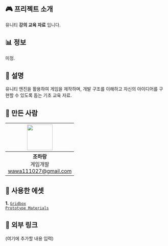 ## 🎮 프리젝트 소개  
유니티 **강의 교육 자료** 입니다.

## 📊 정보  
미정.

## 🍳 설명  
유니티 엔진을 활용하여 게임을 제작하며, 개발 구조를 이해하고 자신의 아이디어를 구현할 수 있도록 돕는 기초 교육 자료.

## 💬 만든 사람
| <img src="https://cdn2.ppomppu.co.kr/zboard/data3/2022/0509/m_20220509173224_d9N4ZGtBVR.jpeg" width="80"> |
|:---:|
| **조하랑** <br> 게임개발 <br> wawa111027@gmail.com |

## 🔧 사용한 에셋  
**1.** [<code>Gridbox Prototype Materials</code>](https://assetstore.unity.com/packages/2d/textures-materials/gridbox-prototype-materials-129127)

## 🔗 외부 링크
(여기에 추가할 내용 입력)
